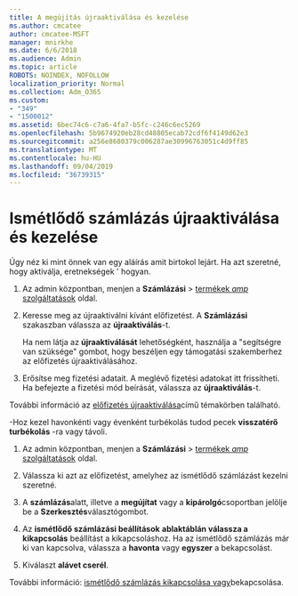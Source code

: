 ```yaml
---
title: A megújítás újraaktiválása és kezelése
ms.author: cmcatee
author: cmcatee-MSFT
manager: mnirkhe
ms.date: 6/6/2018
ms.audience: Admin
ms.topic: article
ROBOTS: NOINDEX, NOFOLLOW
localization_priority: Normal
ms.collection: Adm_O365
ms.custom:
- "349"
- "1500012"
ms.assetid: 6bec74c6-c7a6-4fa7-b5fc-c246c6ec5269
ms.openlocfilehash: 5b9674920eb28cd48805ecab72cdf6f4149d62e3
ms.sourcegitcommit: a256e8680379c006287ae30996763051c4d9ff85
ms.translationtype: MT
ms.contentlocale: hu-HU
ms.lasthandoff: 09/04/2019
ms.locfileid: "36739315"
---
```

# <a name="how-to-reactivate-and-manage-recurring-billing"></a>Ismétlődő számlázás újraaktiválása és kezelése

Úgy néz ki mint önnek van egy aláírás amit birtokol lejárt. Ha azt szeretné, hogy aktiválja, eretnekségek ' hogyan.
  
1. Az admin központban, menjen a **Számlázási** \> [termékek _amp_ szolgáltatások](https://go.microsoft.com/fwlink/p/?linkid=842054) oldal.

2. Keresse meg az újraaktiválni kívánt előfizetést. A **Számlázási** szakaszban válassza az **újraaktiválás**-t.

    Ha nem látja az **újraaktiválását** lehetőségként, használja a "segítségre van szüksége" gombot, hogy beszéljen egy támogatási szakemberhez az előfizetés újraaktiválásához.

3. Erősítse meg fizetési adatait. A meglévő fizetési adatokat itt frissítheti. Ha befejezte a fizetési mód beírását, válassza az **újraaktiválás**-t.

További információ az [előfizetés újraaktiválása](https://docs.microsoft.com//office365/admin/subscriptions-and-billing/reactivate-your-subscription)című témakörben található. 

-Hoz kezel havonkénti vagy évenként turbékolás tudod pecek **visszatérő turbékolás** -ra vagy távoli.
  
1. Az admin központban, menjen a **Számlázási** \> [termékek _amp_ szolgáltatások](https://go.microsoft.com/fwlink/p/?linkid=842054) oldal.

2. Válassza ki azt az előfizetést, amelyhez az ismétlődő számlázást kezelni szeretné.

3. A **számlázás**alatt, illetve a **megújítat** vagy a **kipárolgó**csoportban jelölje be a **Szerkesztés**választógombot.

4. Az **ismétlődő számlázási beállítások** **ablaktáblán válassza a kikapcsolás** beállítást a kikapcsoláshoz. Ha az ismétlődő számlázás már ki van kapcsolva, válassza a **havonta** vagy **egyszer** a bekapcsolást.

5. Kiválaszt **alávet cserél**.

További információ: [ismétlődő számlázás kikapcsolása vagy](https://docs.microsoft.com/office365/admin/subscriptions-and-billing/renew-your-subscription#turn-recurring-billing-off-or-on)bekapcsolása.